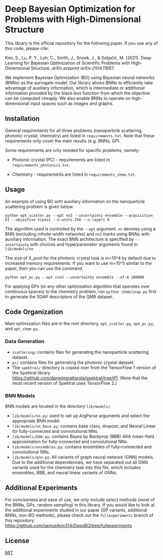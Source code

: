 # Deep Bayesian Optimization for Problems with High-Dimensional Structure

This library is the official repository for the following paper. If you use any of this code, please cite:

Kim, S., Lu, P. Y., Loh, C., Smith, J., Snoek, J., & Soljačić, M. (2021). Deep Learning for Bayesian Optimization of Scientific Problems with High-Dimensional Structure. *arXiv preprint arXiv:2104.11667.*

We implement Bayesian Optimization (BO) using Bayesian neural networks (BNNs) as the surrogate model. 
Our library allows BNNs to efficiently take advantage of auxiliary information, 
which is intermediate or additional information provided by the black-box function from which the objective can be computed cheaply.
We also enable BNNs to operate on high-dimensional input spaces such as images and graphs.

## Installation

General requirements for all three problems (nanoparticle scattering, photonic crystal, chemistry) 
are listed in `requirements.txt`. 
Note that these requirements only cover the main results (e.g. BNNs, GP).

Some requirements are only needed for specific problems, namely:
* Photonic crystal (PC) - requirements are listed in `requirements_photonics.txt`.

* Chemistry - requirements are listed in `requirements_chem.txt`.

## Usage

An example of using BO with auxiliary information on the nanoparticle scattering problem is given below.

```
python opt_scatter.py --opt nn2 --uncertainty ensemble --acquisition EI --objective hipass --n-units 256 --n-layers 8
```

The algorithm used is controlled by the `--opt` argument. `nn` denotes using a BNN (excluding infinite-width networks)
and `nn2` marks using BNNs with auxiliary information. 
The exact BNN architecture is specified by `--uncertainty` 
with choices and hyperparameter arguments found in  `lib/models/nn`

The size of X_pool for the photonic crystal task is m=10^4 by default due to increased memory requirements. If you want
to use m=10^5 similar to the paper, then you can use the command 

```
python opt_pc.py --opt cnn2 --uncertainty ensemble --af-m 100000
```

For applying GPs (or any other optimization algorithm that operates over continuous spaces) to the chemistry problem,
run
```python chem/soap.py```
first to generate the SOAP descriptors of the QM9 dataset.

## Code Organization

Main optimization files are in the root directory, `opt_scatter.py`, `opt_pc.py`, and `opt_chem.py`.

### Data Generation

* `scattering/` contains files for generating the nanoparticle scattering dataset.
* `pc/` contains files for generating the photonic crystal dataset.
* The `spektral/` directory is copied over from the TensorFlow 1 version of the Spektral library 
https://github.com/danielegrattarola/spektral/tree/tf1. 
(Note that the most recent version of Spektral uses TensorFlow 2.)

### BNN Models

BNN models are located in the directory `lib/models/`. 
* `lib/models/nn.py`: used to set up ArgParse arguments and select the appropriate BNN model.
* `lib/models/nn_base.py`: contains base class, dropout, and Neural Linear for fully-connected and convolutional NNs. 
* `lib/models/bbb.py`: contains Bayes by Backprop (BBB) AKA mean-field approximation for fully-connected and convolutional NNs. 
* `lib/models/ensembles.py`: contains ensembles of fully-connected and convolutional NNs.
* `lib/models/gnn.py`: All variants of graph neural network (GNN) models. Due to the additional dependencies, we have
separated out all GNN variants used for the chemistry task into this file, which includes ensembles, BBB, and neural linear variants of GNNs.

## Additional Experiments

For conciseness and ease of use, we only include select methods (most of the BNNs, GPs, random sampling) in this library.
If you would like to look at the additional experiments studied in our paper (GP variants, additional BNNs, non-BO methods),
please check out the `fullexperiments` branch of this repository: https://github.com/samuelkim314/DeepBO/tree/fullexperiments

## License
[MIT](https://choosealicense.com/licenses/mit/)
